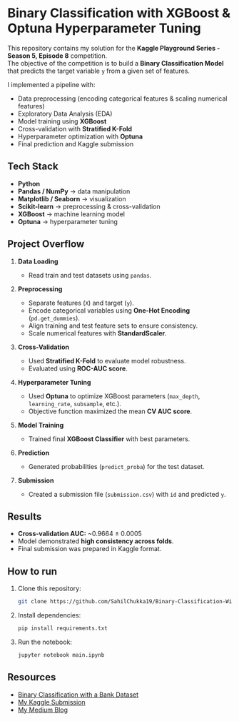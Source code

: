 
# Binary Classification with XGBoost & Optuna Hyperparameter Tuning

This repository contains my solution for the **Kaggle Playground Series - Season 5, Episode 8** competition.  
The objective of the competition is to build a **Binary Classification Model** that predicts the target variable `y` from a given set of features.

I implemented a pipeline with:
- Data preprocessing (encoding categorical features & scaling numerical features)  
- Exploratory Data Analysis (EDA)  
- Model training using **XGBoost**  
- Cross-validation with **Stratified K-Fold**  
- Hyperparameter optimization with **Optuna**  
- Final prediction and Kaggle submission 

## Tech Stack
- **Python**
- **Pandas / NumPy** → data manipulation  
- **Matplotlib / Seaborn** → visualization  
- **Scikit-learn** → preprocessing & cross-validation  
- **XGBoost** → machine learning model  
- **Optuna** → hyperparameter tuning  

## Project Overflow
1. **Data Loading**
   - Read train and test datasets using `pandas`.

2. **Preprocessing**
   - Separate features (`X`) and target (`y`).
   - Encode categorical variables using **One-Hot Encoding** (`pd.get_dummies`).
   - Align training and test feature sets to ensure consistency.
   - Scale numerical features with **StandardScaler**.

3. **Cross-Validation**
   - Used **Stratified K-Fold** to evaluate model robustness.
   - Evaluated using **ROC-AUC score**.

4. **Hyperparameter Tuning**
   - Used **Optuna** to optimize XGBoost parameters (`max_depth`, `learning_rate`, `subsample`, etc.).
   - Objective function maximized the mean **CV AUC score**.

5. **Model Training**
   - Trained final **XGBoost Classifier** with best parameters.

6. **Prediction**
   - Generated probabilities (`predict_proba`) for the test dataset.

7. **Submission**
   - Created a submission file (`submission.csv`) with `id` and predicted `y`.

## Results
- **Cross-validation AUC:** ~0.9664 ± 0.0005  
- Model demonstrated **high consistency across folds**.  
- Final submission was prepared in Kaggle format. 

## How to run 
1. Clone this repository:
   ```bash
   git clone https://github.com/SahilChukka19/Binary-Classification-With-Banking-Dataset.git
   ```
2. Install dependencies:
   ```bash
   pip install requirements.txt
   ```
3. Run the notebook:
   ```bash
   jupyter notebook main.ipynb
   ```
## Resources
- [Binary Classification with a Bank Dataset](https://www.kaggle.com/competitions/playground-series-s5e8/overview)
- [My Kaggle Submission](https://www.kaggle.com/code/sahilchukka19/binary-classification-bank-dataset)
- [My Medium Blog](https://medium.com/@sahil.chukka/binary-classification-on-banking-dataset-a-kaggle-competition-9848816a387d)




